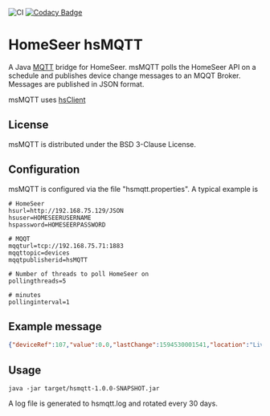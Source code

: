 ![CI](https://github.com/teverett/hsmqtt/workflows/CI/badge.svg)
[![Codacy Badge](https://api.codacy.com/project/badge/Grade/92734c5b095c44b48f95bf2d993cddb7)](https://app.codacy.com/manual/teverett/hsmqtt?utm_source=github.com&utm_medium=referral&utm_content=teverett/hsmqtt&utm_campaign=Badge_Grade_Dashboard)

# HomeSeer hsMQTT



A Java [MQTT](https://en.wikipedia.org/wiki/MQTT) bridge for HomeSeer.  msMQTT polls the HomeSeer API on a schedule and publishes device change messages to an MQQT Broker.  Messages are published in JSON format.

msMQTT uses [hsClient](https://github.com/teverett/hsclient)

## License

msMQTT is distributed under the BSD 3-Clause License.

## Configuration

msMQTT is configured via the file "hsmqtt.properties".  A typical example is

```
# HomeSeer
hsurl=http://192.168.75.129/JSON
hsuser=HOMESEERUSERNAME
hspassword=HOMESEERPASSWORD

# MQQT
mqqturl=tcp://192.168.75.71:1883
mqqttopic=devices
mqqtpublisherid=hsMQTT

# Number of threads to poll HomeSeer on
pollingthreads=5

# minutes
pollinginterval=1
```
## Example message

```json
{"deviceRef":107,"value":0.0,"lastChange":1594530001541,"location":"Living Room","location2":"Main Floor","name":"Living Room Dimmer","status":"Off","type":"Z-Wave Switch"}
```

## Usage


```
java -jar target/hsmqtt-1.0.0-SNAPSHOT.jar 
```
A log file is generated to hsmqtt.log and rotated every 30 days.

